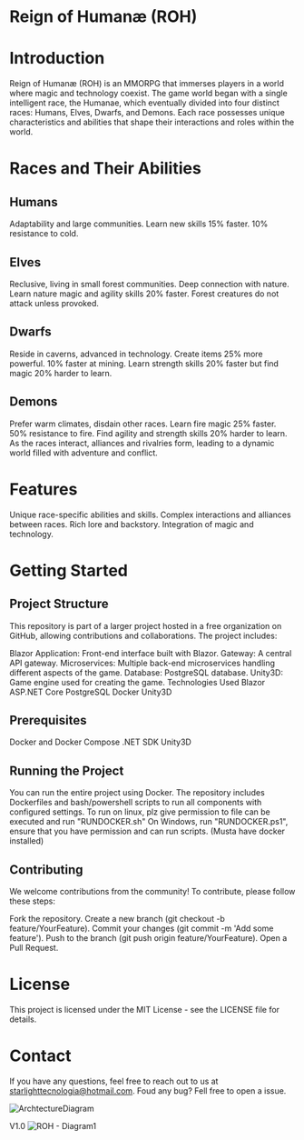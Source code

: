# Reign of Humanæ (ROH)

# Introduction

Reign of Humanæ (ROH) is an MMORPG that immerses players in a world where magic and technology coexist. The game world began with a single intelligent race, the Humanae, which eventually divided into four distinct races: Humans, Elves, Dwarfs, and Demons. Each race possesses unique characteristics and abilities that shape their interactions and roles within the world.

# Races and Their Abilities
## Humans

Adaptability and large communities.
Learn new skills 15% faster.
10% resistance to cold.

## Elves

Reclusive, living in small forest communities.
Deep connection with nature.
Learn nature magic and agility skills 20% faster.
Forest creatures do not attack unless provoked.

## Dwarfs

Reside in caverns, advanced in technology.
Create items 25% more powerful.
10% faster at mining.
Learn strength skills 20% faster but find magic 20% harder to learn.

## Demons

Prefer warm climates, disdain other races.
Learn fire magic 25% faster.
50% resistance to fire.
Find agility and strength skills 20% harder to learn.
As the races interact, alliances and rivalries form, leading to a dynamic world filled with adventure and conflict.

# Features
Unique race-specific abilities and skills.
Complex interactions and alliances between races.
Rich lore and backstory.
Integration of magic and technology.


# Getting Started

## Project Structure
This repository is part of a larger project hosted in a free organization on GitHub, allowing contributions and collaborations. The project includes:

Blazor Application: Front-end interface built with Blazor.
Gateway: A central API gateway.
Microservices: Multiple back-end microservices handling different aspects of the game.
Database: PostgreSQL database.
Unity3D: Game engine used for creating the game.
Technologies Used
Blazor
ASP.NET Core
PostgreSQL
Docker
Unity3D

## Prerequisites
Docker and Docker Compose
.NET SDK
Unity3D

## Running the Project
You can run the entire project using Docker. The repository includes Dockerfiles and bash/powershell scripts to run all components with configured settings.
To run on linux, plz give permission to file can be executed and run "RUNDOCKER.sh"
On Windows, run "RUNDOCKER.ps1", ensure that you have permission and can run scripts.
(Musta have docker installed)

## Contributing
We welcome contributions from the community! To contribute, please follow these steps:

Fork the repository.
Create a new branch (git checkout -b feature/YourFeature).
Commit your changes (git commit -m 'Add some feature').
Push to the branch (git push origin feature/YourFeature).
Open a Pull Request.

# License
This project is licensed under the MIT License - see the LICENSE file for details.

# Contact
If you have any questions, feel free to reach out to us at starlighttecnologia@hotmail.com.
Foud any bug? Fell free to open a issue.


![ArchtectureDiagram](https://github.com/RodrigoMartinsMoraes-Z/ROH-ReignOfHumanae/assets/28880737/db5055d2-56c7-4e10-b819-f5c6a0770c5f)

V1.0
![ROH - Diagram1](https://github.com/RodrigoMartinsMoraes-Z/ROH-ReignOfHumanae/assets/28880737/2d082135-6c2e-4265-a93f-a8b7b4519f8d)

